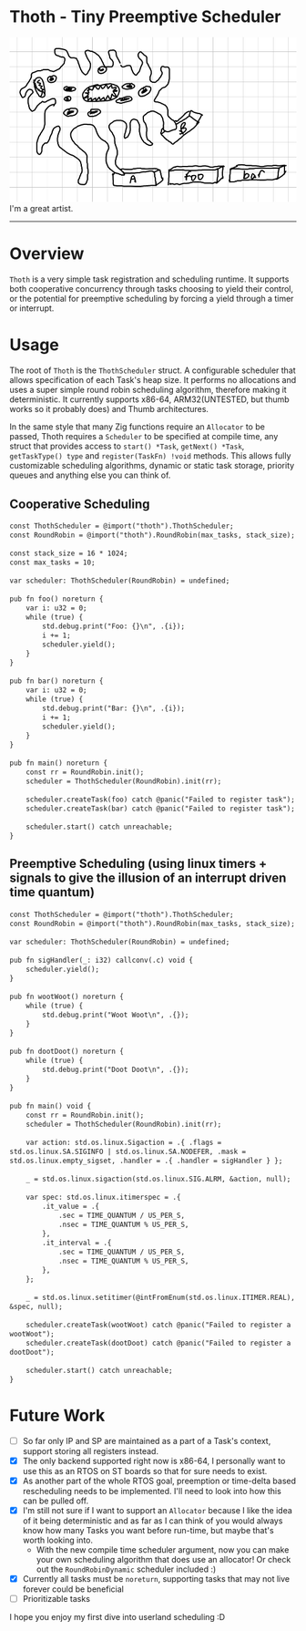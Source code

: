 # Thoth - Tiny Preemptive Scheduler

<img alt="What I think process schedulers probably look like" src="./thoth.png" />
I'm a great artist.
<hr/>

# Overview

`Thoth` is a very simple task registration and scheduling runtime. It supports both cooperative concurrency through tasks choosing to yield their control, or the potential for preemptive scheduling by forcing a yield through a timer or interrupt.

# Usage

The root of `Thoth` is the `ThothScheduler` struct. A configurable scheduler that allows specification of each Task's heap size. It performs no allocations and uses a super simple round robin scheduling algorithm, therefore making it deterministic. It currently supports x86-64, ARM32(UNTESTED, but thumb works so it probably does) and Thumb architectures.

In the same style that many Zig functions require an `Allocator` to be passed, Thoth requires a `Scheduler` to be specified at compile time, any struct that provides access to `start() *Task`, `getNext() *Task`, `getTaskType() type` and `register(TaskFn) !void` methods. This allows fully customizable scheduling algorithms, dynamic or static task storage, priority queues and anything else you can think of.

## Cooperative Scheduling

```zig
const ThothScheduler = @import("thoth").ThothScheduler;
const RoundRobin = @import("thoth").RoundRobin(max_tasks, stack_size);

const stack_size = 16 * 1024;
const max_tasks = 10;

var scheduler: ThothScheduler(RoundRobin) = undefined;

pub fn foo() noreturn {
    var i: u32 = 0;
    while (true) {
        std.debug.print("Foo: {}\n", .{i});
        i += 1;
        scheduler.yield();
    }
}

pub fn bar() noreturn {
    var i: u32 = 0;
    while (true) {
        std.debug.print("Bar: {}\n", .{i});
        i += 1;
        scheduler.yield();
    }
}

pub fn main() noreturn {
    const rr = RoundRobin.init();
    scheduler = ThothScheduler(RoundRobin).init(rr);

    scheduler.createTask(foo) catch @panic("Failed to register task");
    scheduler.createTask(bar) catch @panic("Failed to register task");

    scheduler.start() catch unreachable;
}
```

## Preemptive Scheduling (using linux timers + signals to give the illusion of an interrupt driven time quantum)

```zig
const ThothScheduler = @import("thoth").ThothScheduler;
const RoundRobin = @import("thoth").RoundRobin(max_tasks, stack_size);

var scheduler: ThothScheduler(RoundRobin) = undefined;

pub fn sigHandler(_: i32) callconv(.c) void {
    scheduler.yield();
}

pub fn wootWoot() noreturn {
    while (true) {
        std.debug.print("Woot Woot\n", .{});
    }
}

pub fn dootDoot() noreturn {
    while (true) {
        std.debug.print("Doot Doot\n", .{});
    }
}

pub fn main() void {
    const rr = RoundRobin.init();
    scheduler = ThothScheduler(RoundRobin).init(rr);

    var action: std.os.linux.Sigaction = .{ .flags = std.os.linux.SA.SIGINFO | std.os.linux.SA.NODEFER, .mask = std.os.linux.empty_sigset, .handler = .{ .handler = sigHandler } };

    _ = std.os.linux.sigaction(std.os.linux.SIG.ALRM, &action, null);

    var spec: std.os.linux.itimerspec = .{
        .it_value = .{
            .sec = TIME_QUANTUM / US_PER_S,
            .nsec = TIME_QUANTUM % US_PER_S,
        },
        .it_interval = .{
            .sec = TIME_QUANTUM / US_PER_S,
            .nsec = TIME_QUANTUM % US_PER_S,
        },
    };

    _ = std.os.linux.setitimer(@intFromEnum(std.os.linux.ITIMER.REAL), &spec, null);

    scheduler.createTask(wootWoot) catch @panic("Failed to register a wootWoot");
    scheduler.createTask(dootDoot) catch @panic("Failed to register a dootDoot");

    scheduler.start() catch unreachable;
}
```


# Future Work
- [ ] So far only IP and SP are maintained as a part of a Task's context, support storing all registers instead.
- [X] The only backend supported right now is x86-64, I personally want to use this as an RTOS on ST boards so that for sure needs to exist.
- [X] As another part of the whole RTOS goal, preemption or time-delta based rescheduling needs to be implemented. I'll need to look into how this can be pulled off.
- [X] I'm still not sure if I want to support an `Allocator` because I like the idea of it being deterministic and as far as I can think of you would always know how many Tasks you want before run-time, but maybe that's worth looking into.
    - With the new compile time scheduler argument, now you can make your own scheduling algorithm that does use an allocator! Or check out the `RoundRobinDynamic` scheduler included :)
- [x] Currently all tasks must be `noreturn`, supporting tasks that may not live forever could be beneficial
- [ ] Prioritizable tasks

I hope you enjoy my first dive into userland scheduling :D


